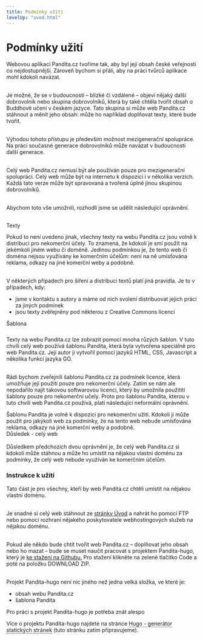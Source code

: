 ```yaml
---
title: Podmínky užití
levelUp: "uvod.html"
---
```


# Podmínky užití

Webovou aplikaci Pandita.cz tvoříme tak, aby byl její obsah české veřejnosti co nejdostupnější. Zároveň bychom si přáli, aby na práci tvůrců aplikace mohl kdokoli navázat. <br><br>

Je možné, že se v budoucnosti – blízké či vzdálené – objeví nějaký další dobrovolník nebo skupina dobrovolníků, která by také chtěla tvořit obsah o Buddhově učení v českém jazyce. Tato skupina si může web Pandita.cz stáhnout a měnit jeho obsah: může ho například doplňovat texty, které bude tvořit.<br><br>

Výhodou tohoto přístupu je především možnost mezigenerační spolupráce. Na práci současné generace dobrovolníků může navázat v budoucnosti další generace.<br><br>

Celý web Pandita.cz nemusí být ale používán pouze pro mezigenerační spolupráci. Celý web může být na internetu k dispozici i v několika verzích. Každá tato verze může být spravovaná a tvořená úplně jinou skupinou dobrovolníků. <br><br>

Abychom toto vše umožnili, rozhodli jsme se udělit následující oprávnění.<br>

<div class="underline" style="margin-top:30px; margin-bottom:0px">
Texty
</div>
<div class="citace" style="margin-top:13px" >
Pokud to není uvedeno jinak, všechny texty na webu Pandita.cz jsou volně k distribuci pro nekomerční účely. To znamená, že kdokoli je smí použít na jekémkoli jiném webu či doméně. Jedinou podmínkou je, že tento web či doména nejsou využívány ke komerčním účelům: není na ně umísťována reklama, odkazy na jiné komerční weby a podobně.<br><br>

V některých případech pro šíření a distribuci textů platí jiná pravidla. Je to v případech, kdy:

<ul>
<li>jsme v kontaktu s autory a máme od nich svolení distribuovat jejich práci za jiných podmínek</li>
<li>jsou texty zvěřejněny pod některou z Creative Commons licencí</li>
</ul>
</div>

<div class="underline" style="margin-top:10px; margin-bottom:8px">
Šablona
</div><br>
Texty na webu Pandita.cz lze zobrazit pomocí mnoha růzých šablon. V tuto chvíli celý web používá šablonu Pandita, která byla vytvořena speciálně pro web Pandita.cz. Její autor ji vytvořil pomocí jazyků HTML, CSS, Javascript a několika funkcí jazyka GO.<br><br>

Rádi bychom zveřejnili šablonu Pandita.cz za podmínek licence, která umožňuje její použití pouze pro nekomerční účely. Zatím se nám ale nepodařilo najít takovou softwarovou licenci, který by umožnila použitití šablony pouze pro nekomerční učely. Proto pro šablonu Pandita, kterou v tuto chvíli web Pandita.cz používá, platí následující neformální oprávnění.

<div class="citace">
Šablonu Pandita je volně k dispozici pro nekomerční užití. Kdokoli ji může použít pro jakýkoli web za podmínky, že na tento web nebude umísťována reklama, odkazy na jiné komerční weby a podobně.
</div>

<div class="underline">
Důsledek - celý web
</div><br>
Důsledkem předchozích dvou oprávnění je, že celý web Pandita.cz si kdokoli může stáhnou a může ho umístit na nějakou vlastní doménu za podmínky, že celý web nebude využíván ke komerčním účelům.

### Instrukce k užití

Tato část je pro všechny, kteří by web Pandita.cz chtěli umístit na nějakou vlastní doménu.<br><br>

Je snadné si celý web stáhnout ze [stránky Úvod](uvod.html) a nahrát ho pomocí FTP nebo pomocí rozhraní nějakého poskytovatele webhostingových služeb na nějakou doménu. <br><br>

Pokud ale někdo bude chtít tvořit web Pandita.cz – doplňovat jeho obsah nebo ho mazat – bude se muset naučit pracovat s projektem Pandita-hugo, který je [ke stažení na Githubu.]() Pro stažení klikněte na zelené tlačítko <span class="green-button" >Code</span> a poté na položku DOWNLOAD ZIP.<br><br>

Projekt Pandita-hugo není nic jiného než jedna velká složka, ve které je:

<ul>
<li>obsah webu Pandita.cz</li>
<li>šablona Pandita</li>
</ul>

Pro práci s projekt Pandita-hugo je potřeba znát alespo

Více o projektu Pandita-hugo najdete na stránce <span style="border-bottom: 1px dotted black">Hugo - generátor statických stránek</span> (tuto stránku zatím připravujeme).
